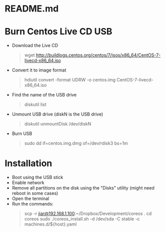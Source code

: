 # README.md

# Burn Centos Live CD USB
  * Download the Live CD
    > wget http://buildlogs.centos.org/centos/7/isos/x86_64/CentOS-7-livecd-x86_64.iso
  * Convert it to image format
    > hdiutil convert -format UDRW -o centos.img CentOS-7-livecd-x86_64.iso
  * Find the name of the USB drive
    > diskutil list
  * Unmount USB drive (diskN is the USB drive)
    > diskutil unmountDisk /dev/diskN 
  * Burn USB
    > sudo dd if=centos.img.dmg of=/dev/rdisk3 bs=1m

# Installation
* Boot using the USB stick
* Enable network
* Remove all partitions on the disk using the "Disks" utility (might need reboot in some cases)
* Open the terminal
* Run the commands:
  > scp -r jiar@192.168.1.100:~/Dropbox/Development/coreos .
  > cd coreos
  > sudo ./coreos_install.sh -d /dev/sda -C stable -c machines.d/${host}.yaml


